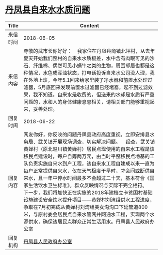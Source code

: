 # <a href="http://www.shangluo.gov.cn/zmhd/ldxxxx.jsp?urltype=leadermail.LeaderMailContentUrl&wbtreeid=1112&leadermailid=4745">丹凤县自来水水质问题</a>
| Title |                                                                                                                                                                                 Content                                                                                                                                                                                  |
|:-----:|--------------------------------------------------------------------------------------------------------------------------------------------------------------------------------------------------------------------------------------------------------------------------------------------------------------------------------------------------------------------------|
| 来信时间  | 2018-06-05                                                                                                                                                                                                                                                                                                                                                               |
| 来信内容  | 尊敬的武市长你好好：    我家住在丹凤县商镇北坪村，从去年夏天开始我们整村的自来水水质极差，水中含有肉眼可见的沙石、纤维棉、偶然可见小蜗牛之类的生物，周围邻居也都是这种情况，水色成浑浊状态，打电话投诉自来水公司没人理，我在外地上班，今年5.1回来给家里装了净水器和前置水处理过滤器，5月底回来发现前置水过滤器已经堵塞，起不到过滤效果，我不知道，自来水是收费的，但送来的水却是水质有严重问题的，水和人的身体健康息息相关，请相关部门能够重视起来，妥善处理。                                                                                                                                      |
| 回复时间  | 2018-06-22                                                                                                                                                                                                                                                                                                                                                               |
| 回复内容  | 网友你好，你反映的问题丹凤县政府高度重视，立即安排县水务局、武关镇开展现场调查，切实解决问题。    经查，武关镇黄婵村（原北赵川镇黄婵村）居民点现使用的自来水工程是该移民点建设时，每户自筹两万元，由当时平整移民点地基的工队负责实施自来水到户工程，该自来水工程自建成以来一直为每户正常提供自来水，仅在天气极度干旱时，才会间或断供自来水，且一年中停水时间最多不会超过二十天，基本符合《国家生活饮水卫生标准》。群众反映情况与实际不完全相符。    下一步，我们将加快正在实施的2018年建档立卡贫困村基础设施建设安全饮水提升项目——黄婵村刘湾组供水工程进度，争取在7月初完成从黄婵村刘湾组美女沟沟口下延管道800米，与原村委会居民点自来水管网并网通水工程，实现两个水源供水，确保该居民点群众正常生活用水。丹凤县人民政府办公室 |
| 回复机构  | <a href="../../categories/agencies/丹凤县人民政府办公室.md">丹凤县人民政府办公室</a>                                                                                                                                                                                                                                                                                                         |